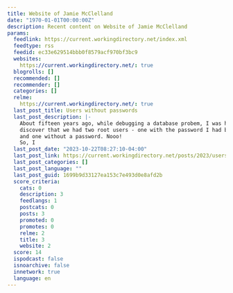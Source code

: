 ```yaml
---
title: Website of Jamie McClelland
date: "1970-01-01T00:00:00Z"
description: Recent content on Website of Jamie McClelland
params:
  feedlink: https://current.workingdirectory.net/index.xml
  feedtype: rss
  feedid: ec33e629514bbb0f8579acf970bf3bc9
  websites:
    https://current.workingdirectory.net/: true
  blogrolls: []
  recommended: []
  recommender: []
  categories: []
  relme:
    https://current.workingdirectory.net/: true
  last_post_title: Users without passwords
  last_post_description: |-
    About fifteen years ago, while debugging a database probem, I was horrified to
    discover that we had two root users - one with the password I had been using
    and one without a password. Nooo!
    So, I
  last_post_date: "2023-10-22T08:27:10-04:00"
  last_post_link: https://current.workingdirectory.net/posts/2023/users-without-passwords/
  last_post_categories: []
  last_post_language: ""
  last_post_guid: 1699b9d33127ea153c7e493d0e8afd2b
  score_criteria:
    cats: 0
    description: 3
    feedlangs: 1
    postcats: 0
    posts: 3
    promoted: 0
    promotes: 0
    relme: 2
    title: 3
    website: 2
  score: 14
  ispodcast: false
  isnoarchive: false
  innetwork: true
  language: en
---
```

